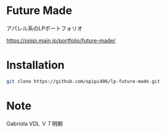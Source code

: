 # Future Made
アパレル系のLPポートフォリオ

https://opipi.main.jp/portfolio/future-made/

# Installation
```bash
git clone https://github.com/opipi406/lp-future-made.git
```

# Note
Gabriola
VDL Ｖ７明朝